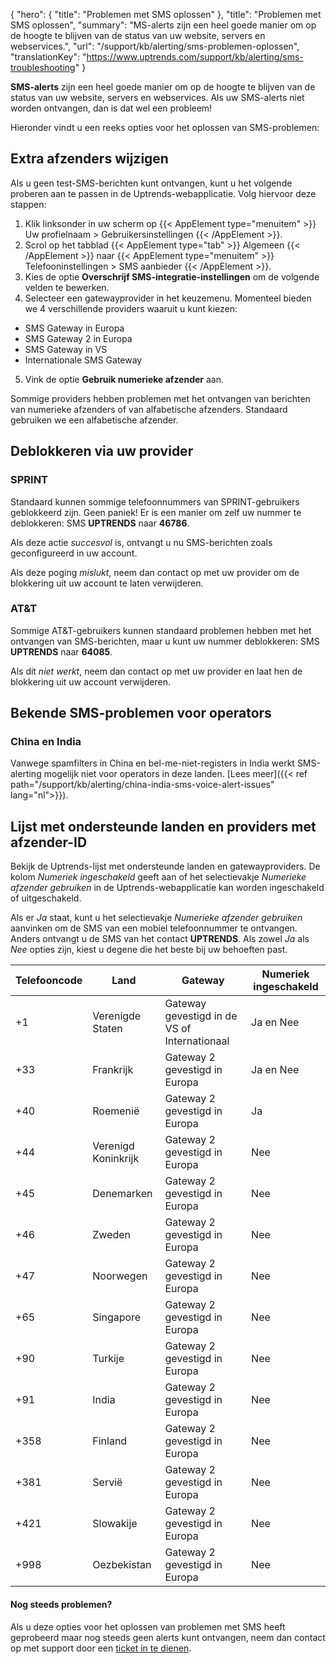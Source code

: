 {
  "hero": {
    "title": "Problemen met SMS oplossen"
  },
  "title": "Problemen met SMS oplossen",
  "summary": "MS-alerts zijn een heel goede manier om op de hoogte te blijven van de status van uw website, servers en webservices.",
  "url": "/support/kb/alerting/sms-problemen-oplossen",
  "translationKey": "https://www.uptrends.com/support/kb/alerting/sms-troubleshooting"
}

**SMS-alerts** zijn een heel goede manier om op de hoogte te blijven van de status van uw website, servers en webservices. Als uw SMS-alerts niet worden ontvangen, dan is dat wel een probleem!

Hieronder vindt u een reeks opties voor het oplossen van SMS-problemen:

## Extra afzenders wijzigen

Als u geen test-SMS-berichten kunt ontvangen, kunt u het volgende proberen aan te passen in de Uptrends-webapplicatie. Volg hiervoor deze stappen:

1. Klik linksonder in uw scherm op {{< AppElement type="menuitem" >}} Uw profielnaam > Gebruikersinstellingen {{< /AppElement >}}.
2. Scrol op het tabblad {{< AppElement type="tab" >}} Algemeen {{< /AppElement >}} naar {{< AppElement type="menuitem" >}} Telefooninstellingen > SMS aanbieder {{< /AppElement >}}.
3. Kies de optie **Overschrijf SMS-integratie-instellingen** om de volgende velden te bewerken.
4. Selecteer een gatewayprovider in het keuzemenu. Momenteel bieden we 4 verschillende providers waaruit u kunt kiezen:

- SMS Gateway in Europa
- SMS Gateway 2 in Europa
- SMS Gateway in VS
- Internationale SMS Gateway

5. Vink de optie **Gebruik numerieke afzender** aan.

Sommige providers hebben problemen met het ontvangen van berichten van numerieke afzenders of van alfabetische afzenders. Standaard gebruiken we een alfabetische afzender.

## Deblokkeren via uw provider

### SPRINT

Standaard kunnen sommige telefoonnummers van SPRINT-gebruikers geblokkeerd zijn. Geen paniek! Er is een manier om zelf uw nummer te deblokkeren: SMS **UPTRENDS** naar **46786**.

Als deze actie *succesvol* is, ontvangt u nu SMS-berichten zoals geconfigureerd in uw account.

Als deze poging *mislukt*, neem dan contact op met uw provider om de blokkering uit uw account te laten verwijderen.

### AT&T

Sommige AT&T-gebruikers kunnen standaard problemen hebben met het ontvangen van SMS-berichten, maar u kunt uw nummer deblokkeren: SMS **UPTRENDS** naar **64085**.

Als dit *niet werkt*, neem dan contact op met uw provider en laat hen de blokkering uit uw account verwijderen.

## Bekende SMS-problemen voor operators 

### China en India

Vanwege spamfilters in China en bel-me-niet-registers in India werkt SMS-alerting mogelijk niet voor operators in deze landen. [Lees meer]({{< ref path="/support/kb/alerting/china-india-sms-voice-alert-issues" lang="nl">}}).

## Lijst met ondersteunde landen en providers met afzender-ID

Bekijk de Uptrends-lijst met ondersteunde landen en gatewayproviders. De kolom *Numeriek ingeschakeld* geeft aan of het selectievakje *Numerieke afzender gebruiken* in de Uptrends-webapplicatie kan worden ingeschakeld of uitgeschakeld.

Als er  *Ja* staat, kunt u het selectievakje *Numerieke afzender gebruiken* aanvinken om de SMS van een mobiel telefoonnummer te ontvangen. Anders ontvangt u de SMS van het contact **UPTRENDS**. Als zowel *Ja* als *Nee* opties zijn, kiest u degene die het beste bij uw behoeften past.

| Telefooncode | Land | Gateway | Numeriek ingeschakeld |
|--|--|--|--|
| +1 | Verenigde Staten | Gateway gevestigd in de VS of Internationaal | Ja en Nee |
| +33 | Frankrijk | Gateway 2 gevestigd in Europa | Ja en Nee |
| +40 | Roemenië | Gateway 2 gevestigd in Europa | Ja |
| +44	| Verenigd Koninkrijk | Gateway 2 gevestigd in Europa | Nee |
| +45	| Denemarken	| Gateway 2 gevestigd in Europa | Nee |
| +46 | Zweden | Gateway 2 gevestigd in Europa | Nee |
| +47 | Noorwegen | Gateway 2 gevestigd in Europa | Nee |
| +65 |	Singapore | Gateway 2 gevestigd in Europa | Nee |
| +90 |	Turkije | Gateway 2 gevestigd in Europa | Nee |
| +91	| India	| Gateway 2 gevestigd in Europa | Nee |
| +358 | Finland	| Gateway 2 gevestigd in Europa	| Nee |
| +381 |Servië |Gateway 2 gevestigd in Europa	| Nee |
| +421 | Slowakije | Gateway 2 gevestigd in Europa	| Nee |
| +998 | Oezbekistan | Gateway 2 gevestigd in Europa	| Nee |

#### Nog steeds problemen?

Als u deze opties voor het oplossen van problemen met SMS heeft geprobeerd maar nog steeds geen alerts kunt ontvangen, neem dan contact op met support door een [ticket in te dienen](/contact).
